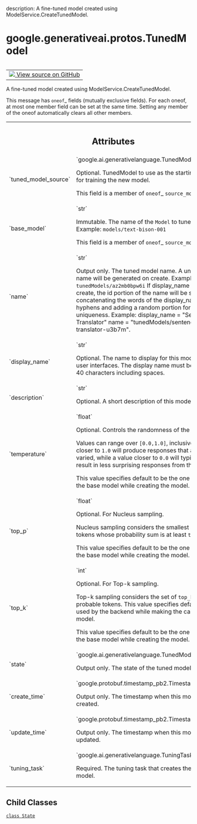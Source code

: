description: A fine-tuned model created using ModelService.CreateTunedModel.

<div itemscope itemtype="http://developers.google.com/ReferenceObject">
<meta itemprop="name" content="google.generativeai.protos.TunedModel" />
<meta itemprop="path" content="Stable" />
<meta itemprop="property" content="State"/>
</div>

# google.generativeai.protos.TunedModel

<!-- Insert buttons and diff -->

<table class="tfo-notebook-buttons tfo-api nocontent" align="left">
<td>
  <a target="_blank" href="https://github.com/googleapis/google-cloud-python/tree/main/packages/google-ai-generativelanguage/google/ai/generativelanguage_v1beta/types/tuned_model.py#L38-L195">
    <img src="https://www.tensorflow.org/images/GitHub-Mark-32px.png" />
    View source on GitHub
  </a>
</td>
</table>



A fine-tuned model created using ModelService.CreateTunedModel.

<!-- Placeholder for "Used in" -->

This message has `oneof`_ fields (mutually exclusive fields).
For each oneof, at most one member field can be set at the same time.
Setting any member of the oneof automatically clears all other
members.




<!-- Tabular view -->
 <table class="responsive fixed orange">
<colgroup><col width="214px"><col></colgroup>
<tr><th colspan="2"><h2 class="add-link">Attributes</h2></th></tr>

<tr>
<td>
`tuned_model_source`<a id="tuned_model_source"></a>
</td>
<td>
`google.ai.generativelanguage.TunedModelSource`

Optional. TunedModel to use as the starting
point for training the new model.

This field is a member of `oneof`_ ``source_model``.
</td>
</tr><tr>
<td>
`base_model`<a id="base_model"></a>
</td>
<td>
`str`

Immutable. The name of the ``Model`` to tune. Example:
``models/text-bison-001``

This field is a member of `oneof`_ ``source_model``.
</td>
</tr><tr>
<td>
`name`<a id="name"></a>
</td>
<td>
`str`

Output only. The tuned model name. A unique name will be
generated on create. Example: ``tunedModels/az2mb0bpw6i`` If
display_name is set on create, the id portion of the name
will be set by concatenating the words of the display_name
with hyphens and adding a random portion for uniqueness.
Example: display_name = "Sentence Translator" name =
"tunedModels/sentence-translator-u3b7m".
</td>
</tr><tr>
<td>
`display_name`<a id="display_name"></a>
</td>
<td>
`str`

Optional. The name to display for this model
in user interfaces. The display name must be up
to 40 characters including spaces.
</td>
</tr><tr>
<td>
`description`<a id="description"></a>
</td>
<td>
`str`

Optional. A short description of this model.
</td>
</tr><tr>
<td>
`temperature`<a id="temperature"></a>
</td>
<td>
`float`

Optional. Controls the randomness of the output.

Values can range over ``[0.0,1.0]``, inclusive. A value
closer to ``1.0`` will produce responses that are more
varied, while a value closer to ``0.0`` will typically
result in less surprising responses from the model.

This value specifies default to be the one used by the base
model while creating the model.

</td>
</tr><tr>
<td>
`top_p`<a id="top_p"></a>
</td>
<td>
`float`

Optional. For Nucleus sampling.

Nucleus sampling considers the smallest set of tokens whose
probability sum is at least ``top_p``.

This value specifies default to be the one used by the base
model while creating the model.

</td>
</tr><tr>
<td>
`top_k`<a id="top_k"></a>
</td>
<td>
`int`

Optional. For Top-k sampling.

Top-k sampling considers the set of ``top_k`` most probable
tokens. This value specifies default to be used by the
backend while making the call to the model.

This value specifies default to be the one used by the base
model while creating the model.

</td>
</tr><tr>
<td>
`state`<a id="state"></a>
</td>
<td>
`google.ai.generativelanguage.TunedModel.State`

Output only. The state of the tuned model.
</td>
</tr><tr>
<td>
`create_time`<a id="create_time"></a>
</td>
<td>
`google.protobuf.timestamp_pb2.Timestamp`

Output only. The timestamp when this model
was created.
</td>
</tr><tr>
<td>
`update_time`<a id="update_time"></a>
</td>
<td>
`google.protobuf.timestamp_pb2.Timestamp`

Output only. The timestamp when this model
was updated.
</td>
</tr><tr>
<td>
`tuning_task`<a id="tuning_task"></a>
</td>
<td>
`google.ai.generativelanguage.TuningTask`

Required. The tuning task that creates the
tuned model.
</td>
</tr>
</table>



## Child Classes
[`class State`](../../../google/generativeai/types/TunedModelState.md)

